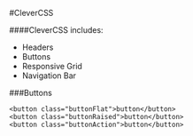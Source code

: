 #CleverCSS

####CleverCSS includes:
* Headers
* Buttons
* Responsive Grid
* Navigation Bar

###Buttons

    <button class="buttonFlat">button</button>
    <button class="buttonRaised">button</button>
    <button class="buttonAction">button</button>
